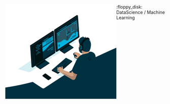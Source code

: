 <img align="left" width="350" height="300" src="avento.gif">
:floppy_disk: DataScience / Machine Learning

